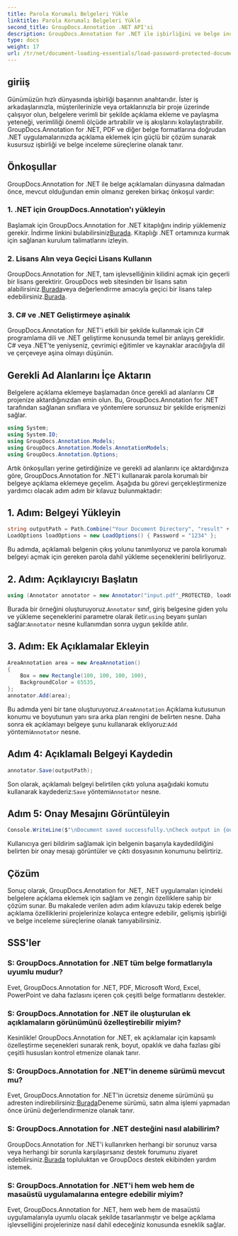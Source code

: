 ```yaml
---
title: Parola Korumalı Belgeleri Yükle
linktitle: Parola Korumalı Belgeleri Yükle
second_title: GroupDocs.Annotation .NET API'si
description: GroupDocs.Annotation for .NET ile işbirliğini ve belge incelemesini geliştirin. .NET uygulamalarınızda PDF'ye ve daha sorunsuz bir şekilde açıklama ekleyin.
type: docs
weight: 17
url: /tr/net/document-loading-essentials/load-password-protected-documents/
---
```

## giriiş
Günümüzün hızlı dünyasında işbirliği başarının anahtarıdır. İster iş arkadaşlarınızla, müşterilerinizle veya ortaklarınızla bir proje üzerinde çalışıyor olun, belgelere verimli bir şekilde açıklama ekleme ve paylaşma yeteneği, verimliliği önemli ölçüde artırabilir ve iş akışlarını kolaylaştırabilir. GroupDocs.Annotation for .NET, PDF ve diğer belge formatlarına doğrudan .NET uygulamalarınızda açıklama eklemek için güçlü bir çözüm sunarak kusursuz işbirliği ve belge inceleme süreçlerine olanak tanır.
## Önkoşullar
GroupDocs.Annotation for .NET ile belge açıklamaları dünyasına dalmadan önce, mevcut olduğundan emin olmanız gereken birkaç önkoşul vardır:
### 1. .NET için GroupDocs.Annotation'ı yükleyin
 Başlamak için GroupDocs.Annotation for .NET kitaplığını indirip yüklemeniz gerekir. İndirme linkini bulabilirsiniz[Burada](https://releases.groupdocs.com/annotation/net/). Kitaplığı .NET ortamınıza kurmak için sağlanan kurulum talimatlarını izleyin.
### 2. Lisans Alın veya Geçici Lisans Kullanın
 GroupDocs.Annotation for .NET, tam işlevselliğinin kilidini açmak için geçerli bir lisans gerektirir. GroupDocs web sitesinden bir lisans satın alabilirsiniz.[Burada](https://purchase.groupdocs.com/buy)veya değerlendirme amacıyla geçici bir lisans talep edebilirsiniz.[Burada](https://purchase.groupdocs.com/temporary-license/).
### 3. C# ve .NET Geliştirmeye aşinalık
GroupDocs.Annotation for .NET'i etkili bir şekilde kullanmak için C# programlama dili ve .NET geliştirme konusunda temel bir anlayış gereklidir. C# veya .NET'te yeniyseniz, çevrimiçi eğitimler ve kaynaklar aracılığıyla dil ve çerçeveye aşina olmayı düşünün.

## Gerekli Ad Alanlarını İçe Aktarın
Belgelere açıklama eklemeye başlamadan önce gerekli ad alanlarını C# projenize aktardığınızdan emin olun. Bu, GroupDocs.Annotation for .NET tarafından sağlanan sınıflara ve yöntemlere sorunsuz bir şekilde erişmenizi sağlar.
```csharp
using System;
using System.IO;
using GroupDocs.Annotation.Models;
using GroupDocs.Annotation.Models.AnnotationModels;
using GroupDocs.Annotation.Options;
```

Artık önkoşulları yerine getirdiğinize ve gerekli ad alanlarını içe aktardığınıza göre, GroupDocs.Annotation for .NET'i kullanarak parola korumalı bir belgeye açıklama eklemeye geçelim. Aşağıda bu görevi gerçekleştirmenize yardımcı olacak adım adım bir kılavuz bulunmaktadır:
## 1. Adım: Belgeyi Yükleyin
```csharp
string outputPath = Path.Combine("Your Document Directory", "result" + Path.GetExtension("input.pdf"));
LoadOptions loadOptions = new LoadOptions() { Password = "1234" };
```
Bu adımda, açıklamalı belgenin çıkış yolunu tanımlıyoruz ve parola korumalı belgeyi açmak için gereken parola dahil yükleme seçeneklerini belirliyoruz.
## 2. Adım: Açıklayıcıyı Başlatın
```csharp
using (Annotator annotator = new Annotator("input.pdf"_PROTECTED, loadOptions))
```
 Burada bir örneğini oluşturuyoruz.`Annotator` sınıf, giriş belgesine giden yolu ve yükleme seçeneklerini parametre olarak iletir.`using` beyanı şunları sağlar:`Annotator` nesne kullanımdan sonra uygun şekilde atılır.
## 3. Adım: Ek Açıklamalar Ekleyin
```csharp
AreaAnnotation area = new AreaAnnotation()
{
    Box = new Rectangle(100, 100, 100, 100),
    BackgroundColor = 65535,
};
annotator.Add(area);
```
 Bu adımda yeni bir tane oluşturuyoruz.`AreaAnnotation` Açıklama kutusunun konumu ve boyutunun yanı sıra arka plan rengini de belirten nesne. Daha sonra ek açıklamayı belgeye şunu kullanarak ekliyoruz:`Add` yöntemi`Annotator` nesne.
## Adım 4: Açıklamalı Belgeyi Kaydedin
```csharp
annotator.Save(outputPath);
```
 Son olarak, açıklamalı belgeyi belirtilen çıktı yoluna aşağıdaki komutu kullanarak kaydederiz:`Save` yöntemi`Annotator` nesne.
## Adım 5: Onay Mesajını Görüntüleyin
```csharp
Console.WriteLine($"\nDocument saved successfully.\nCheck output in {outputPath}.");
```
Kullanıcıya geri bildirim sağlamak için belgenin başarıyla kaydedildiğini belirten bir onay mesajı görüntüler ve çıktı dosyasının konumunu belirtiriz.

## Çözüm
Sonuç olarak, GroupDocs.Annotation for .NET, .NET uygulamaları içindeki belgelere açıklama eklemek için sağlam ve zengin özelliklere sahip bir çözüm sunar. Bu makalede verilen adım adım kılavuzu takip ederek belge açıklama özelliklerini projelerinize kolayca entegre edebilir, gelişmiş işbirliği ve belge inceleme süreçlerine olanak tanıyabilirsiniz.
## SSS'ler
### S: GroupDocs.Annotation for .NET tüm belge formatlarıyla uyumlu mudur?
Evet, GroupDocs.Annotation for .NET, PDF, Microsoft Word, Excel, PowerPoint ve daha fazlasını içeren çok çeşitli belge formatlarını destekler.
### S: GroupDocs.Annotation for .NET ile oluşturulan ek açıklamaların görünümünü özelleştirebilir miyim?
Kesinlikle! GroupDocs.Annotation for .NET, ek açıklamalar için kapsamlı özelleştirme seçenekleri sunarak renk, boyut, opaklık ve daha fazlası gibi çeşitli hususları kontrol etmenize olanak tanır.
### S: GroupDocs.Annotation for .NET'in deneme sürümü mevcut mu?
 Evet, GroupDocs.Annotation for .NET'in ücretsiz deneme sürümünü şu adresten indirebilirsiniz:[Burada](https://releases.groupdocs.com/)Deneme sürümü, satın alma işlemi yapmadan önce ürünü değerlendirmenize olanak tanır.
### S: GroupDocs.Annotation for .NET desteğini nasıl alabilirim?
 GroupDocs.Annotation for .NET'i kullanırken herhangi bir sorunuz varsa veya herhangi bir sorunla karşılaşırsanız destek forumunu ziyaret edebilirsiniz.[Burada](https://forum.groupdocs.com/c/annotation/10) topluluktan ve GroupDocs destek ekibinden yardım istemek.
### S: GroupDocs.Annotation for .NET'i hem web hem de masaüstü uygulamalarına entegre edebilir miyim?
Evet, GroupDocs.Annotation for .NET, hem web hem de masaüstü uygulamalarıyla uyumlu olacak şekilde tasarlanmıştır ve belge açıklama işlevselliğini projelerinize nasıl dahil edeceğiniz konusunda esneklik sağlar.